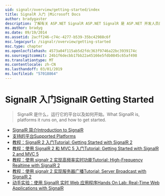 ```yaml
---
uid: signalr/overview/getting-started/index
title: SignalR 入门 |Microsoft Docs
author: bradygaster
description: 了解有关 ASP.NET SignalR ASP.NET SignalR 是 ASP.NET 开发人员的新库，可以开发实时 web 功能轻松。 SignalR 允许 bi...
ms.author: bradyg
ms.date: 09/19/2014
ms.assetid: 2acff246-c74c-4277-b539-35bc42988c6f
msc.legacyurl: /signalr/overview/getting-started
msc.type: chapter
ms.openlocfilehash: 4573a04f115ab5d2fdc363f9746a22bc3939174c
ms.sourcegitcommit: 24b1f6decbb17bb22a45166e5fdb0845c65af498
ms.translationtype: MT
ms.contentlocale: zh-CN
ms.lasthandoff: 03/01/2019
ms.locfileid: "57018864"
---
```

<a name="signalr-getting-started"></a><span data-ttu-id="4e4da-104">SignalR 入门</span><span class="sxs-lookup"><span data-stu-id="4e4da-104">SignalR Getting Started</span></span>
====================
> <span data-ttu-id="4e4da-105">SignalR 是什么，运行它的平台以及如何开始。</span><span class="sxs-lookup"><span data-stu-id="4e4da-105">What SignalR is, platforms it runs on, and how to get started.</span></span>


- [<span data-ttu-id="4e4da-106">SignalR 简介</span><span class="sxs-lookup"><span data-stu-id="4e4da-106">Introduction to SignalR</span></span>](introduction-to-signalr.md)
- [<span data-ttu-id="4e4da-107">支持的平台</span><span class="sxs-lookup"><span data-stu-id="4e4da-107">Supported Platforms</span></span>](supported-platforms.md)
- [<span data-ttu-id="4e4da-108">教程：SignalR 2 入门</span><span class="sxs-lookup"><span data-stu-id="4e4da-108">Tutorial: Getting Started with SignalR 2</span></span>](tutorial-getting-started-with-signalr.md)
- [<span data-ttu-id="4e4da-109">教程：使用 SignalR 2 和 MVC 5 入门</span><span class="sxs-lookup"><span data-stu-id="4e4da-109">Tutorial: Getting Started with SignalR 2 and MVC 5</span></span>](tutorial-getting-started-with-signalr-and-mvc.md)
- [<span data-ttu-id="4e4da-110">教程：使用 signalr 2 实现高频率实时功能</span><span class="sxs-lookup"><span data-stu-id="4e4da-110">Tutorial: High-Frequency Realtime with SignalR 2</span></span>](tutorial-high-frequency-realtime-with-signalr.md)
- [<span data-ttu-id="4e4da-111">教程：使用 signalr 2 实现服务器广播</span><span class="sxs-lookup"><span data-stu-id="4e4da-111">Tutorial: Server Broadcast with SignalR 2</span></span>](tutorial-server-broadcast-with-signalr.md)
- [<span data-ttu-id="4e4da-112">动手实验：使用 SignalR 实时 Web 应用程序</span><span class="sxs-lookup"><span data-stu-id="4e4da-112">Hands On Lab: Real-Time Web Applications with SignalR</span></span>](real-time-web-applications-with-signalr.md)
